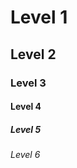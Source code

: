 # Level 1 #
## Level 2 ##
### Level 3 ###
#### Level 4 ####
##### Level 5 #####
###### Level 6 ######

